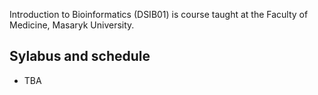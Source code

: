

Introduction to Bioinformatics (DSIB01) is course taught at the Faculty of Medicine, Masaryk University.

## Sylabus and schedule

 - TBA
